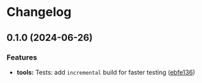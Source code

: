 # Changelog

## 0.1.0 (2024-06-26)


### Features

* **tools:** Tests: add `incremental` build for faster testing ([ebfe136](https://github.com/bukowa/ck3oop/commit/ebfe136a5053768fee370a0c7fc0d6be8fe94aa3))
